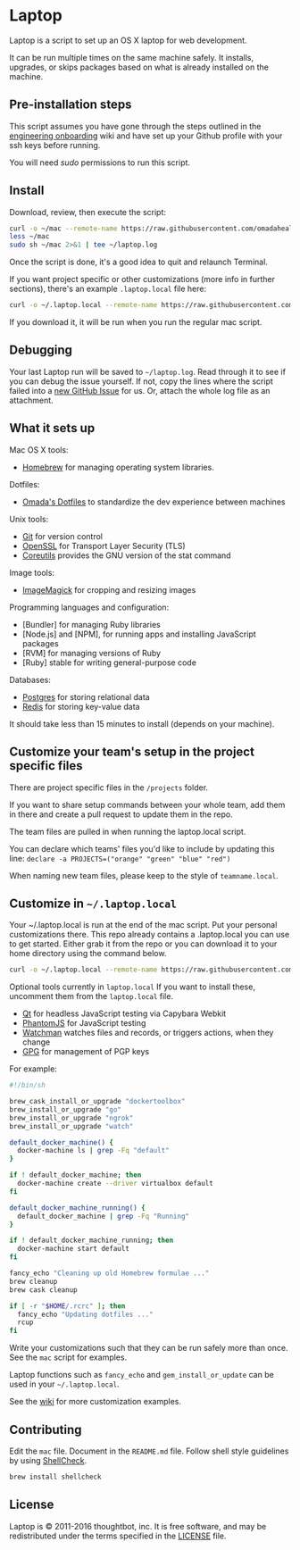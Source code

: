 Laptop
======

Laptop is a script to set up an OS X laptop for web development.

It can be run multiple times on the same machine safely.
It installs, upgrades, or skips packages
based on what is already installed on the machine.

Pre-installation steps
----------------------

This script assumes you have gone through the steps outlined in the
[engineering onboarding](https://wiki.omadahealth.net/doku.php?id=engineering:onboarding) wiki
and have set up your Github profile with your ssh keys before running.

You will need *sudo* permissions to run this script.

Install
-------

Download, review, then execute the script:

```sh
curl -o ~/mac --remote-name https://raw.githubusercontent.com/omadahealth/laptop/master/mac
less ~/mac
sudo sh ~/mac 2>&1 | tee ~/laptop.log
```

Once the script is done, it's a good idea to quit and relaunch Terminal.

If you want project specific or other customizations (more info in further sections), there's an example `.laptop.local` file here:

```sh
curl -o ~/.laptop.local --remote-name https://raw.githubusercontent.com/omadahealth/laptop/master/.laptop.local
```

If you download it, it will be run when you run the regular mac script.

Debugging
---------

Your last Laptop run will be saved to `~/laptop.log`.
Read through it to see if you can debug the issue yourself.
If not, copy the lines where the script failed into a
[new GitHub Issue](https://github.com/omadahealth/laptop/issues/new) for us.
Or, attach the whole log file as an attachment.

What it sets up
---------------

Mac OS X tools:

* [Homebrew] for managing operating system libraries.

[Homebrew]: http://brew.sh/

Dotfiles:

* [Omada's Dotfiles] to standardize the dev experience between machines

[Omada's Dotfiles]: https://github.com/omadahealth/dotfiles

Unix tools:

* [Git] for version control
* [OpenSSL] for Transport Layer Security (TLS)
* [Coreutils] provides the GNU version of the stat command

[Git]: https://git-scm.com/
[OpenSSL]: https://www.openssl.org/
[Coreutils]: http://www.gnu.org/software/coreutils/coreutils.html


Image tools:

* [ImageMagick] for cropping and resizing images

[ImageMagick]: http://www.imagemagick.org/script/index.php

Programming languages and configuration:

* [Bundler] for managing Ruby libraries
* [Node.js] and [NPM], for running apps and installing JavaScript packages
* [RVM] for managing versions of Ruby
* [Ruby] stable for writing general-purpose code

Databases:

* [Postgres] for storing relational data
* [Redis] for storing key-value data

[Postgres]: http://www.postgresql.org/
[Redis]: http://redis.io/

It should take less than 15 minutes to install (depends on your machine).

Customize your team's setup in the project specific files
------------------------------

There are project specific files in the `/projects` folder.

If you want to share setup commands between your whole team, add them in there and create a pull request to update them in the repo.

The team files are pulled in when running the laptop.local script.

You can declare which teams' files you'd like to include by updating this line:
`declare -a PROJECTS=("orange" "green" "blue" "red")`

When naming new team files, please keep to the style of `teamname.local`.

Customize in `~/.laptop.local`
------------------------------

Your ~/.laptop.local is run at the end of the mac script.
Put your personal customizations there.
This repo already contains a .laptop.local you can use to get started.
Either grab it from the repo or you can download it to your home directory using the command below.

```sh
curl -o ~/.laptop.local --remote-name https://raw.githubusercontent.com/omadahealth/laptop/master/.laptop.local
```

Optional tools currently in `laptop.local`
If you want to install these, uncomment them from the `laptop.local` file.

* [Qt] for headless JavaScript testing via Capybara Webkit
* [PhantomJS] for JavaScript testing
* [Watchman] watches files and records, or triggers actions, when they change
* [GPG] for management of PGP keys

[Qt]: http://qt-project.org/
[PhantomJS]: http://phantomjs.org/
[Watchman]: https://github.com/facebook/watchman
[GPG]: https://www.gnupg.org/

For example:

```sh
#!/bin/sh

brew_cask_install_or_upgrade "dockertoolbox"
brew_install_or_upgrade "go"
brew_install_or_upgrade "ngrok"
brew_install_or_upgrade "watch"

default_docker_machine() {
  docker-machine ls | grep -Fq "default"
}

if ! default_docker_machine; then
  docker-machine create --driver virtualbox default
fi

default_docker_machine_running() {
  default_docker_machine | grep -Fq "Running"
}

if ! default_docker_machine_running; then
  docker-machine start default
fi

fancy_echo "Cleaning up old Homebrew formulae ..."
brew cleanup
brew cask cleanup

if [ -r "$HOME/.rcrc" ]; then
  fancy_echo "Updating dotfiles ..."
  rcup
fi
```

Write your customizations such that they can be run safely more than once.
See the `mac` script for examples.

Laptop functions such as `fancy_echo` and
`gem_install_or_update`
can be used in your `~/.laptop.local`.

See the [wiki](https://github.com/thoughtbot/laptop/wiki)
for more customization examples.

Contributing
------------

Edit the `mac` file.
Document in the `README.md` file.
Follow shell style guidelines by using [ShellCheck].

```sh
brew install shellcheck
```

[ShellCheck]: http://www.shellcheck.net/about.html

License
-------

Laptop is © 2011-2016 thoughtbot, inc.
It is free software,
and may be redistributed under the terms specified in the [LICENSE] file.

[LICENSE]: LICENSE
